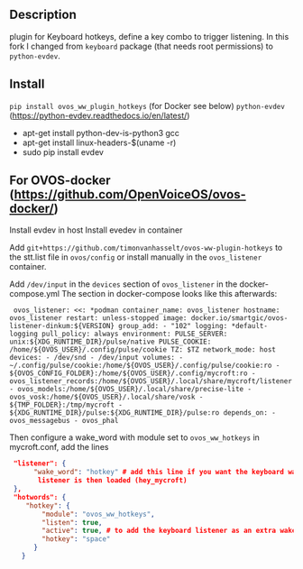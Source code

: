 ## Description

plugin for Keyboard hotkeys, define a key combo to trigger listening. In this fork I changed from `keyboard` package (that needs root permissions) to `python-evdev`. 


## Install

`pip install ovos_ww_plugin_hotkeys` (for Docker see below)
`python-evdev` (https://python-evdev.readthedocs.io/en/latest/)

 - apt-get install python-dev-is-python3 gcc
 - apt-get install linux-headers-$(uname -r)
 - sudo pip install evdev 


## For OVOS-docker (https://github.com/OpenVoiceOS/ovos-docker/) 
Install evdev in host
Install evedev in container

Add `git+https://github.com/timonvanhasselt/ovos-ww-plugin-hotkeys` to the stt.list file in `ovos/config` or install manually in the `ovos_listener` container.

Add `/dev/input` in the `devices` section of `ovos_listener` in the docker-compose.yml
The section in docker-compose looks like this afterwards:


 `` 
 ovos_listener:
    <<: *podman
    container_name: ovos_listener
    hostname: ovos_listener
    restart: unless-stopped
    image: docker.io/smartgic/ovos-listener-dinkum:${VERSION}
    group_add:
      - "102"
    logging: *default-logging
    pull_policy: always
    environment:
      PULSE_SERVER: unix:${XDG_RUNTIME_DIR}/pulse/native
      PULSE_COOKIE: /home/${OVOS_USER}/.config/pulse/cookie
      TZ: $TZ
    network_mode: host
    devices:
      - /dev/snd
      - /dev/input
    volumes:
      - ~/.config/pulse/cookie:/home/${OVOS_USER}/.config/pulse/cookie:ro
      - ${OVOS_CONFIG_FOLDER}:/home/${OVOS_USER}/.config/mycroft:ro
      - ovos_listener_records:/home/${OVOS_USER}/.local/share/mycroft/listener
      - ovos_models:/home/${OVOS_USER}/.local/share/precise-lite
      - ovos_vosk:/home/${OVOS_USER}/.local/share/vosk
      - ${TMP_FOLDER}:/tmp/mycroft
      - ${XDG_RUNTIME_DIR}/pulse:${XDG_RUNTIME_DIR}/pulse:ro
    depends_on:
      - ovos_messagebus
      - ovos_phal
``


Then configure a wake_word with module set to `ovos_ww_hotkeys` in mycroft.conf, add the lines

```json
 "listener": {
      "wake_word": "hotkey" # add this line if you want the keyboard wake word the main listener, otherwise remove the listener part. The default
       listener is then loaded (hey_mycroft)
 },
 "hotwords": {
    "hotkey": {
        "module": "ovos_ww_hotkeys",
        "listen": true, 
        "active": true, # to add the keyboard listener as an extra wake word option, next to the default voice wake word 'Hey Mycroft'
        "hotkey": "space"
      }
   }
 
```


